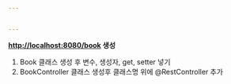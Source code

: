 ```yaml
---


---
```


<p><strong><a href="http://localhost:8080/book">http://localhost:8080/book</a> 생성</strong></p>
<ol>
<li>Book 클래스 생성 후 변수, 생성자, get, setter 넣기</li>
<li>BookController 클래스 생성후 클래스명 위에 @RestController 추가</li>
</ol>

